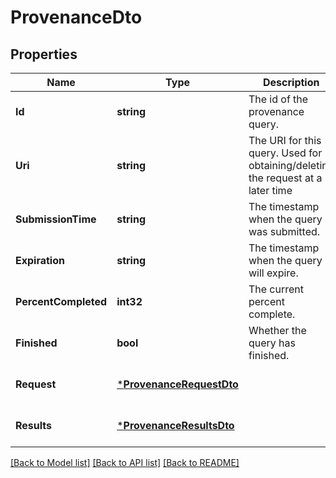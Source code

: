 # ProvenanceDto

## Properties
Name | Type | Description | Notes
------------ | ------------- | ------------- | -------------
**Id** | **string** | The id of the provenance query. | [optional] [default to null]
**Uri** | **string** | The URI for this query. Used for obtaining/deleting the request at a later time | [optional] [default to null]
**SubmissionTime** | **string** | The timestamp when the query was submitted. | [optional] [default to null]
**Expiration** | **string** | The timestamp when the query will expire. | [optional] [default to null]
**PercentCompleted** | **int32** | The current percent complete. | [optional] [default to null]
**Finished** | **bool** | Whether the query has finished. | [optional] [default to null]
**Request** | [***ProvenanceRequestDto**](ProvenanceRequestDTO.md) |  | [optional] [default to null]
**Results** | [***ProvenanceResultsDto**](ProvenanceResultsDTO.md) |  | [optional] [default to null]

[[Back to Model list]](../README.md#documentation-for-models) [[Back to API list]](../README.md#documentation-for-api-endpoints) [[Back to README]](../README.md)

